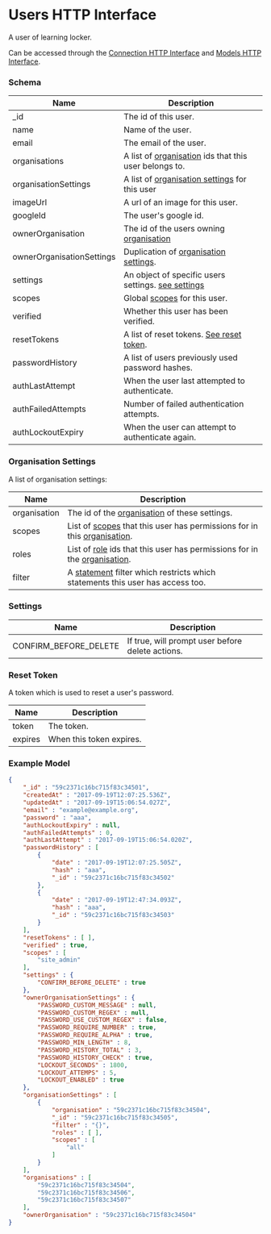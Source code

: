 ---
---

# Users HTTP Interface

A user of learning locker.

Can be accessed through the [Connection HTTP Interface](../http-connection) and [Models HTTP Interface](../http-models).

### Schema

Name | Description
--- | ---
_id | The id of this user.
name | Name of the user.
email | The email of the user.
organisations | A list of [organisation](../http-organisations#schema) ids that this user belongs to.
organisationSettings | A list of [organisation settings](#organisation-settings) for this user
imageUrl | A url of an image for this user. 
googleId | The user's google id.
ownerOrganisation | The id of the users owning [organisation](../http-organisations#schema)
ownerOrganisationSettings | Duplication of [organisation settings](../http-organisations#schema).
settings | An object of specific users settings. [see settings](#settings)
scopes | Global [scopes](../http-roles#scopes) for this user.
verified | Whether this user has been verified.
resetTokens | A list of reset tokens. [See reset token](#reset-token).
passwordHistory | A list of users previously used password hashes.
authLastAttempt | When the user last attempted to authenticate.
authFailedAttempts | Number of failed authentication attempts.
authLockoutExpiry | When the user can attempt to authenticate again.

### Organisation Settings

A list of organisation settings:

Name | Description
--- | ---
organisation | The id of the [organisation](organisations#schema) of these settings.
scopes | List of [scopes](../http-roles#scopes) that this user has permissions for in this [organisation](organisations#schema).
roles | List of [role](../http-roles#schema) ids that this user has permissions for in the [organisation](organisations#schema).
filter | A [statement](../http-statements#schema) filter which restricts which statements this user has access too.

### Settings

Name | Description
--- | ---
CONFIRM_BEFORE_DELETE | If true, will prompt user before delete actions.

### Reset Token

A token which is used to reset a user's password.

Name | Description
--- | ---
token | The token.
expires | When this token expires.

### Example Model

```json
{
	"_id" : "59c2371c16bc715f83c34501",
	"createdAt" : "2017-09-19T12:07:25.536Z",
	"updatedAt" : "2017-09-19T15:06:54.027Z",
	"email" : "example@example.org",
	"password" : "aaa",
	"authLockoutExpiry" : null,
	"authFailedAttempts" : 0,
	"authLastAttempt" : "2017-09-19T15:06:54.020Z",
	"passwordHistory" : [
		{
			"date" : "2017-09-19T12:07:25.505Z",
			"hash" : "aaa",
			"_id" : "59c2371c16bc715f83c34502"
		},
		{
			"date" : "2017-09-19T12:47:34.093Z",
			"hash" : "aaa",
			"_id" : "59c2371c16bc715f83c34503"
		}
	],
	"resetTokens" : [ ],
	"verified" : true,
	"scopes" : [
		"site_admin"
	],
	"settings" : {
		"CONFIRM_BEFORE_DELETE" : true
	},
	"ownerOrganisationSettings" : {
		"PASSWORD_CUSTOM_MESSAGE" : null,
		"PASSWORD_CUSTOM_REGEX" : null,
		"PASSWORD_USE_CUSTOM_REGEX" : false,
		"PASSWORD_REQUIRE_NUMBER" : true,
		"PASSWORD_REQUIRE_ALPHA" : true,
		"PASSWORD_MIN_LENGTH" : 8,
		"PASSWORD_HISTORY_TOTAL" : 3,
		"PASSWORD_HISTORY_CHECK" : true,
		"LOCKOUT_SECONDS" : 1800,
		"LOCKOUT_ATTEMPS" : 5,
		"LOCKOUT_ENABLED" : true
	},
	"organisationSettings" : [
		{
			"organisation" : "59c2371c16bc715f83c34504",
			"_id" : "59c2371c16bc715f83c34505",
			"filter" : "{}",
			"roles" : [ ],
			"scopes" : [
				"all"
			]
		}
	],
	"organisations" : [
		"59c2371c16bc715f83c34504",
		"59c2371c16bc715f83c34506",
		"59c2371c16bc715f83c34507"
	],
	"ownerOrganisation" : "59c2371c16bc715f83c34504"
}
```
